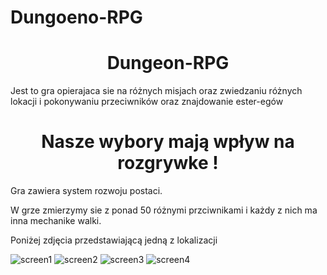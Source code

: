 # Dungoeno-RPG

<h1 align="center">Dungeon-RPG</h1>

Jest to gra opierajaca sie na różnych misjach oraz zwiedzaniu różnych lokacji i pokonywaniu przeciwników oraz znajdowanie ester-egów


<h1 align="center">Nasze wybory mają wpływ na rozgrywke !</h1>

Gra zawiera system rozwoju postaci.

W grze zmierzymy sie z ponad 50 różnymi przciwnikami i każdy z nich ma inna mechanike walki.

Poniżej zdjęcia przedstawiającą jedną z lokalizacji

![screen1](https://user-images.githubusercontent.com/9775389/167967714-54ecfae4-9689-409d-9f6d-385efa0bdabd.jpg)
![screen2](https://user-images.githubusercontent.com/9775389/167967720-d4fa94ee-25e9-4580-91af-ab5f169d75e8.jpg)
![screen3](https://user-images.githubusercontent.com/9775389/167967727-4ad8b678-5e43-4bcb-a72f-f59adc018b8e.jpg)
![screen4](https://user-images.githubusercontent.com/9775389/167967730-8e71309d-52ec-45a8-898e-cf752fabef29.jpg)

